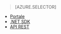 ﻿> [AZURE.SELECTOR]
- [Portale](/documentation/articles/media-services-portal-configure-content-key-auth-policy/)
- [.NET SDK](/documentation/articles/media-services-dotnet-configure-content-key-auth-policy/)
- [API REST](/documentation/articles/media-services-rest-configure-content-key-auth-policy/)
<!--HONumber=47-->
